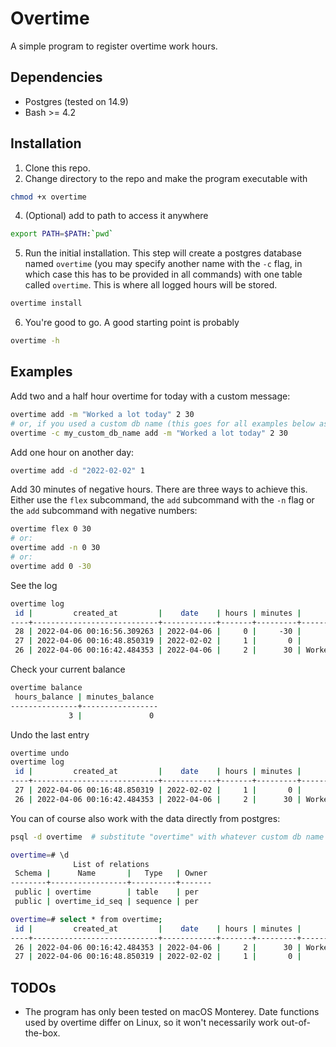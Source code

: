 # Overtime

A simple program to register overtime work hours.

## Dependencies
- Postgres (tested on 14.9)
- Bash >= 4.2 


## Installation
1. Clone this repo.
2. Change directory to the repo and make the program executable with

```bash
chmod +x overtime
```

4. (Optional) add to path to access it anywhere

```bash
export PATH=$PATH:`pwd`
```

5. Run the initial installation. This step will create a postgres database named `overtime` (you may specify another name with the `-c` flag, in which case this has to be provided in all commands) with one table called `overtime`. This is where all logged hours will be stored.

```bash
overtime install
```

6. You're good to go. A good starting point is probably

```bash
overtime -h
```

## Examples

Add two and a half hour overtime for today with a custom message:

```bash
overtime add -m "Worked a lot today" 2 30
# or, if you used a custom db name (this goes for all examples below as well):
overtime -c my_custom_db_name add -m "Worked a lot today" 2 30
```

Add one hour on another day:

```bash
overtime add -d "2022-02-02" 1
```

Add 30 minutes of negative hours. There are three ways to achieve this. Either use the `flex` subcommand, the `add` subcommand with the `-n` flag or the `add` subcommand with negative numbers:

```bash
overtime flex 0 30
# or:
overtime add -n 0 30
# or:
overtime add 0 -30
```

See the log

```bash
overtime log
 id |         created_at         |    date    | hours | minutes |      message
----+----------------------------+------------+-------+---------+--------------------
 28 | 2022-04-06 00:16:56.309263 | 2022-04-06 |     0 |     -30 |
 27 | 2022-04-06 00:16:48.850319 | 2022-02-02 |     1 |       0 |
 26 | 2022-04-06 00:16:42.484353 | 2022-04-06 |     2 |      30 | Worked a lot today
```

Check your current balance

```bash
overtime balance
 hours_balance | minutes_balance
---------------+-----------------
             3 |               0
```

Undo the last entry

```bash
overtime undo
overtime log
 id |         created_at         |    date    | hours | minutes |      message
----+----------------------------+------------+-------+---------+--------------------
 27 | 2022-04-06 00:16:48.850319 | 2022-02-02 |     1 |       0 |
 26 | 2022-04-06 00:16:42.484353 | 2022-04-06 |     2 |      30 | Worked a lot today
```

You can of course also work with the data directly from postgres:

```bash
psql -d overtime  # substitute "overtime" with whatever custom db name you may have chosen during installation

overtime=# \d
              List of relations
 Schema |      Name       |   Type   | Owner
--------+-----------------+----------+-------
 public | overtime        | table    | per
 public | overtime_id_seq | sequence | per

overtime=# select * from overtime;
 id |         created_at         |    date    | hours | minutes |      message
----+----------------------------+------------+-------+---------+--------------------
 26 | 2022-04-06 00:16:42.484353 | 2022-04-06 |     2 |      30 | Worked a lot today
 27 | 2022-04-06 00:16:48.850319 | 2022-02-02 |     1 |       0 |
```

## TODOs

- The program has only been tested on macOS Monterey. Date functions used by overtime differ on Linux, so it won't necessarily work out-of-the-box.
